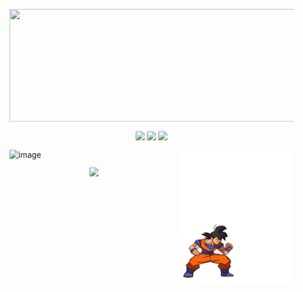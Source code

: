 
<p align="center"><img src="IntroGit.gif" width="800px" height="200px"></p>
<p align="center">
  <a href="https://twitter.com/Felixfaisal46"><img src="https://img.shields.io/twitter/follow/Felixfaisal46?style=for-the-badge&logo=twitter&color=blue"></a>
  <a href="https://www.linkedin.com/in/faisal-ahmed-farooq-6395a0174/"><img src="https://img.shields.io/badge/-faisalahmedfarooq-blue?style=for-the-badge&logo=Linkedin&logoColor=white&link=https://www.linkedin.com/in/faisalahmedfarooq/"></a>
  <a href="https://github.com/felixfaisal"><img src="https://img.shields.io/github/followers/felixfaisal?label=follow&color=white&style=for-the-badge&logo=github"></a>  
</p>

<img src="aboutme.gif" width="204px" height="240px" align="right">

![image](https://user-images.githubusercontent.com/42486737/120118004-e0cd8380-c1ad-11eb-912f-f2b8425ba367.png)

<p align="center">
<img src="https://user-images.githubusercontent.com/42486737/120119029-1759cd00-c1b3-11eb-99ec-6026c818134c.png">
</p>
